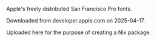 Apple's freely distributed San Francisco Pro fonts.

Downloaded from developer.apple.com on 2025-04-17.

Uploaded here for the purpose of creating a Nix package.
